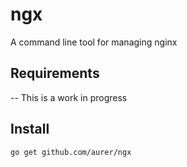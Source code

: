 # ngx
A command line tool for managing nginx

## Requirements
-- This is a work in progress

## Install
`go get github.com/aurer/ngx`
